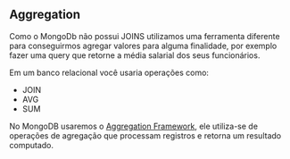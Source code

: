 ## Aggregation

Como o MongoDb não possui JOINS utilizamos uma ferramenta diferente para conseguirmos agregar valores para alguma finalidade, por exemplo fazer uma query que retorne a média salarial dos seus funcionários.

Em um banco relacional você usaria operações como:

- JOIN
- AVG
- SUM

No MongoDB usaremos o [Aggregation Framework](https://docs.mongodb.org/manual/core/aggregation-pipeline/), ele utiliza-se de operações de agregação que processam registros e retorna um resultado computado.

